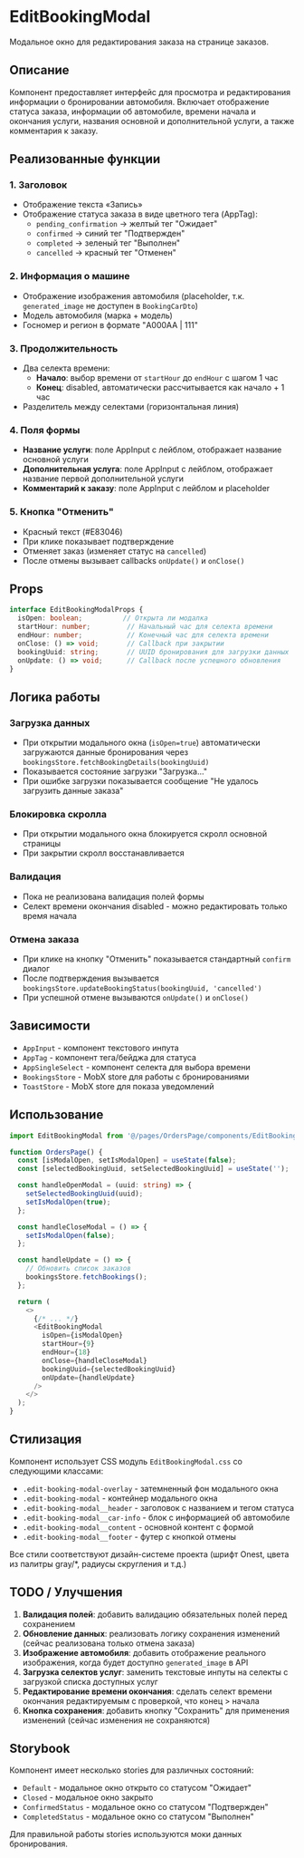 # EditBookingModal

Модальное окно для редактирования заказа на странице заказов.

## Описание

Компонент предоставляет интерфейс для просмотра и редактирования информации о бронировании автомобиля. Включает отображение статуса заказа, информации об автомобиле, времени начала и окончания услуги, названия основной и дополнительной услуги, а также комментария к заказу.

## Реализованные функции

### 1. Заголовок
- Отображение текста «Запись»
- Отображение статуса заказа в виде цветного тега (AppTag):
  - `pending_confirmation` → желтый тег "Ожидает"
  - `confirmed` → синий тег "Подтвержден"
  - `completed` → зеленый тег "Выполнен"
  - `cancelled` → красный тег "Отменен"

### 2. Информация о машине
- Отображение изображения автомобиля (placeholder, т.к. `generated_image` не доступен в `BookingCarDto`)
- Модель автомобиля (марка + модель)
- Госномер и регион в формате "A000AA | 111"

### 3. Продолжительность
- Два селекта времени:
  - **Начало**: выбор времени от `startHour` до `endHour` с шагом 1 час
  - **Конец**: disabled, автоматически рассчитывается как начало + 1 час
- Разделитель между селектами (горизонтальная линия)

### 4. Поля формы
- **Название услуги**: поле AppInput с лейблом, отображает название основной услуги
- **Дополнительная услуга**: поле AppInput с лейблом, отображает название первой дополнительной услуги
- **Комментарий к заказу**: поле AppInput с лейблом и placeholder

### 5. Кнопка "Отменить"
- Красный текст (#E83046)
- При клике показывает подтверждение
- Отменяет заказ (изменяет статус на `cancelled`)
- После отмены вызывает callbacks `onUpdate()` и `onClose()`

## Props

```typescript
interface EditBookingModalProps {
  isOpen: boolean;          // Открыта ли модалка
  startHour: number;         // Начальный час для селекта времени
  endHour: number;           // Конечный час для селекта времени
  onClose: () => void;       // Callback при закрытии
  bookingUuid: string;       // UUID бронирования для загрузки данных
  onUpdate: () => void;      // Callback после успешного обновления
}
```

## Логика работы

### Загрузка данных
- При открытии модального окна (`isOpen=true`) автоматически загружаются данные бронирования через `bookingsStore.fetchBookingDetails(bookingUuid)`
- Показывается состояние загрузки "Загрузка..."
- При ошибке загрузки показывается сообщение "Не удалось загрузить данные заказа"

### Блокировка скролла
- При открытии модального окна блокируется скролл основной страницы
- При закрытии скролл восстанавливается

### Валидация
- Пока не реализована валидация полей формы
- Селект времени окончания disabled - можно редактировать только время начала

### Отмена заказа
- При клике на кнопку "Отменить" показывается стандартный `confirm` диалог
- После подтверждения вызывается `bookingsStore.updateBookingStatus(bookingUuid, 'cancelled')`
- При успешной отмене вызываются `onUpdate()` и `onClose()`

## Зависимости

- `AppInput` - компонент текстового инпута
- `AppTag` - компонент тега/бейджа для статуса
- `AppSingleSelect` - компонент селекта для выбора времени
- `BookingsStore` - MobX store для работы с бронированиями
- `ToastStore` - MobX store для показа уведомлений

## Использование

```typescript
import EditBookingModal from '@/pages/OrdersPage/components/EditBookingModal';

function OrdersPage() {
  const [isModalOpen, setIsModalOpen] = useState(false);
  const [selectedBookingUuid, setSelectedBookingUuid] = useState('');

  const handleOpenModal = (uuid: string) => {
    setSelectedBookingUuid(uuid);
    setIsModalOpen(true);
  };

  const handleCloseModal = () => {
    setIsModalOpen(false);
  };

  const handleUpdate = () => {
    // Обновить список заказов
    bookingsStore.fetchBookings();
  };

  return (
    <>
      {/* ... */}
      <EditBookingModal
        isOpen={isModalOpen}
        startHour={9}
        endHour={18}
        onClose={handleCloseModal}
        bookingUuid={selectedBookingUuid}
        onUpdate={handleUpdate}
      />
    </>
  );
}
```

## Стилизация

Компонент использует CSS модуль `EditBookingModal.css` со следующими классами:

- `.edit-booking-modal-overlay` - затемненный фон модального окна
- `.edit-booking-modal` - контейнер модального окна
- `.edit-booking-modal__header` - заголовок с названием и тегом статуса
- `.edit-booking-modal__car-info` - блок с информацией об автомобиле
- `.edit-booking-modal__content` - основной контент с формой
- `.edit-booking-modal__footer` - футер с кнопкой отмены

Все стили соответствуют дизайн-системе проекта (шрифт Onest, цвета из палитры gray/*, радиусы скругления и т.д.)

## TODO / Улучшения

1. **Валидация полей**: добавить валидацию обязательных полей перед сохранением
2. **Обновление данных**: реализовать логику сохранения изменений (сейчас реализована только отмена заказа)
3. **Изображение автомобиля**: добавить отображение реального изображения, когда будет доступно `generated_image` в API
4. **Загрузка селектов услуг**: заменить текстовые инпуты на селекты с загрузкой списка доступных услуг
5. **Редактирование времени окончания**: сделать селект времени окончания редактируемым с проверкой, что конец > начала
6. **Кнопка сохранения**: добавить кнопку "Сохранить" для применения изменений (сейчас изменения не сохраняются)

## Storybook

Компонент имеет несколько stories для различных состояний:

- `Default` - модальное окно открыто со статусом "Ожидает"
- `Closed` - модальное окно закрыто
- `ConfirmedStatus` - модальное окно со статусом "Подтвержден"
- `CompletedStatus` - модальное окно со статусом "Выполнен"

Для правильной работы stories используются моки данных бронирования.
